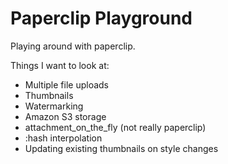 # Paperclip Playground

Playing around with paperclip.

Things I want to look at:

* Multiple file uploads
* Thumbnails
* Watermarking
* Amazon S3 storage
* attachment_on_the_fly (not really paperclip)
* :hash interpolation
* Updating existing thumbnails on style changes

